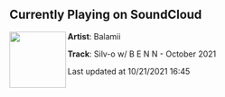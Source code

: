 ## Currently Playing on SoundCloud

[<img align="left" width="100" src="https://i1.sndcdn.com/artworks-1jbRtOgHjzvAupoV-uqxHHw-t500x500.jpg">](https://soundcloud.com/balamii/silv-o-w-b-e-n-n-october-2021)

**Artist**: Balamii 

**Track**: Silv-o w/ B E N N - October 2021

Last updated at 10/21/2021 16:45
